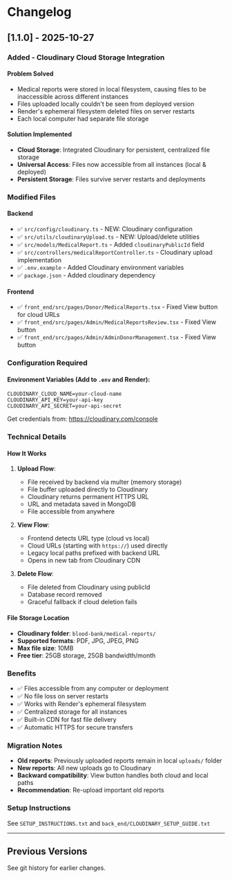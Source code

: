 # Changelog

## [1.1.0] - 2025-10-27

### Added - Cloudinary Cloud Storage Integration

#### Problem Solved
- Medical reports were stored in local filesystem, causing files to be inaccessible across different instances
- Files uploaded locally couldn't be seen from deployed version
- Render's ephemeral filesystem deleted files on server restarts
- Each local computer had separate file storage

#### Solution Implemented
- **Cloud Storage**: Integrated Cloudinary for persistent, centralized file storage
- **Universal Access**: Files now accessible from all instances (local & deployed)
- **Persistent Storage**: Files survive server restarts and deployments

### Modified Files

#### Backend
- ✅ `src/config/cloudinary.ts` - NEW: Cloudinary configuration
- ✅ `src/utils/cloudinaryUpload.ts` - NEW: Upload/delete utilities
- ✅ `src/models/MedicalReport.ts` - Added `cloudinaryPublicId` field
- ✅ `src/controllers/medicalReportController.ts` - Cloudinary upload implementation
- ✅ `.env.example` - Added Cloudinary environment variables
- ✅ `package.json` - Added cloudinary dependency

#### Frontend
- ✅ `front_end/src/pages/Donor/MedicalReports.tsx` - Fixed View button for cloud URLs
- ✅ `front_end/src/pages/Admin/MedicalReportsReview.tsx` - Fixed View button
- ✅ `front_end/src/pages/Admin/AdminDonorManagement.tsx` - Fixed View button

### Configuration Required

#### Environment Variables (Add to `.env` and Render):
```env
CLOUDINARY_CLOUD_NAME=your-cloud-name
CLOUDINARY_API_KEY=your-api-key
CLOUDINARY_API_SECRET=your-api-secret
```

Get credentials from: https://cloudinary.com/console

### Technical Details

#### How It Works
1. **Upload Flow**:
   - File received by backend via multer (memory storage)
   - File buffer uploaded directly to Cloudinary
   - Cloudinary returns permanent HTTPS URL
   - URL and metadata saved in MongoDB
   - File accessible from anywhere

2. **View Flow**:
   - Frontend detects URL type (cloud vs local)
   - Cloud URLs (starting with `https://`) used directly
   - Legacy local paths prefixed with backend URL
   - Opens in new tab from Cloudinary CDN

3. **Delete Flow**:
   - File deleted from Cloudinary using publicId
   - Database record removed
   - Graceful fallback if cloud deletion fails

#### File Storage Location
- **Cloudinary folder**: `blood-bank/medical-reports/`
- **Supported formats**: PDF, JPG, JPEG, PNG
- **Max file size**: 10MB
- **Free tier**: 25GB storage, 25GB bandwidth/month

### Benefits
- ✅ Files accessible from any computer or deployment
- ✅ No file loss on server restarts
- ✅ Works with Render's ephemeral filesystem
- ✅ Centralized storage for all instances
- ✅ Built-in CDN for fast file delivery
- ✅ Automatic HTTPS for secure transfers

### Migration Notes
- **Old reports**: Previously uploaded reports remain in local `uploads/` folder
- **New reports**: All new uploads go to Cloudinary
- **Backward compatibility**: View button handles both cloud and local paths
- **Recommendation**: Re-upload important old reports

### Setup Instructions
See `SETUP_INSTRUCTIONS.txt` and `back_end/CLOUDINARY_SETUP_GUIDE.txt`

---

## Previous Versions
See git history for earlier changes.

